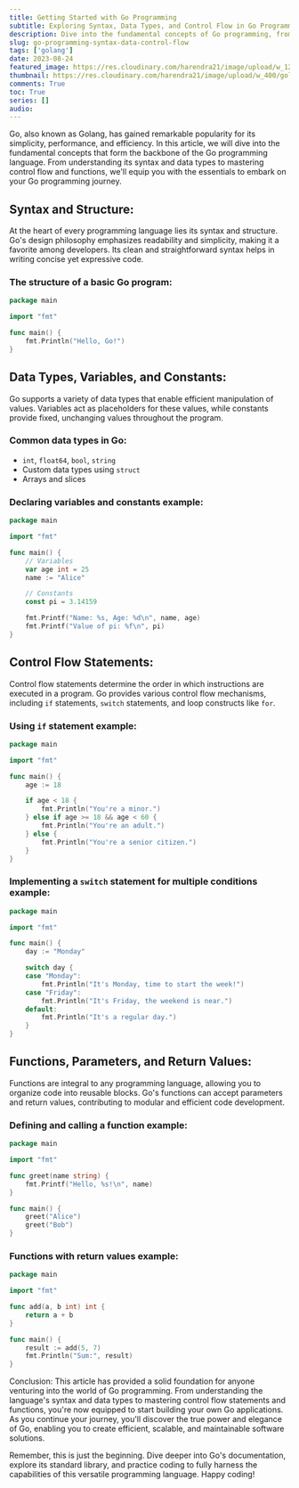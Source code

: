 ```yaml
---
title: Getting Started with Go Programming
subtitle: Exploring Syntax, Data Types, and Control Flow in Go Programming
description: Dive into the fundamental concepts of Go programming, from its clean syntax and versatile data types to control flow mechanisms. Learn how to declare variables, create functions, and use control statements effectively, setting the stage for your exciting journey into the world of Go development.
slug: go-programming-syntax-data-control-flow
tags: ['golang']
date: 2023-08-24
featured_image: https://res.cloudinary.com/harendra21/image/upload/w_1200/golangwithexample/Getting_Started_with_Go_Programming_pcq3yq.png
thumbnail: https://res.cloudinary.com/harendra21/image/upload/w_400/golangwithexample/Getting_Started_with_Go_Programming_pcq3yq.png
comments: True
toc: True
series: []
audio: 
---
```


Go, also known as Golang, has gained remarkable popularity for its simplicity, performance, and efficiency. In this article, we will dive into the fundamental concepts that form the backbone of the Go programming language. From understanding its syntax and data types to mastering control flow and functions, we'll equip you with the essentials to embark on your Go programming journey.

## Syntax and Structure:
At the heart of every programming language lies its syntax and structure. Go's design philosophy emphasizes readability and simplicity, making it a favorite among developers. Its clean and straightforward syntax helps in writing concise yet expressive code.

### The structure of a basic Go program:
```go
package main

import "fmt"

func main() {
    fmt.Println("Hello, Go!")
}
```

## Data Types, Variables, and Constants:
Go supports a variety of data types that enable efficient manipulation of values. Variables act as placeholders for these values, while constants provide fixed, unchanging values throughout the program.

### Common data types in Go:
- `int`, `float64`, `bool`, `string`
- Custom data types using `struct`
- Arrays and slices

### Declaring variables and constants example:
```go
package main

import "fmt"

func main() {
    // Variables
    var age int = 25
    name := "Alice"

    // Constants
    const pi = 3.14159

    fmt.Printf("Name: %s, Age: %d\n", name, age)
    fmt.Printf("Value of pi: %f\n", pi)
}
```

## Control Flow Statements:
Control flow statements determine the order in which instructions are executed in a program. Go provides various control flow mechanisms, including `if` statements, `switch` statements, and loop constructs like `for`.

### Using `if` statement example: 
```go
package main

import "fmt"

func main() {
    age := 18

    if age < 18 {
        fmt.Println("You're a minor.")
    } else if age >= 18 && age < 60 {
        fmt.Println("You're an adult.")
    } else {
        fmt.Println("You're a senior citizen.")
    }
}
```

### Implementing a `switch` statement for multiple conditions example:
```go
package main

import "fmt"

func main() {
    day := "Monday"

    switch day {
    case "Monday":
        fmt.Println("It's Monday, time to start the week!")
    case "Friday":
        fmt.Println("It's Friday, the weekend is near.")
    default:
        fmt.Println("It's a regular day.")
    }
}
```

## Functions, Parameters, and Return Values:
Functions are integral to any programming language, allowing you to organize code into reusable blocks. Go's functions can accept parameters and return values, contributing to modular and efficient code development.

### Defining and calling a function example:
```go
package main

import "fmt"

func greet(name string) {
    fmt.Printf("Hello, %s!\n", name)
}

func main() {
    greet("Alice")
    greet("Bob")
}
```

### Functions with return values example:
```go
package main

import "fmt"

func add(a, b int) int {
    return a + b
}

func main() {
    result := add(5, 7)
    fmt.Println("Sum:", result)
}
```

Conclusion:
This article has provided a solid foundation for anyone venturing into the world of Go programming. From understanding the language's syntax and data types to mastering control flow statements and functions, you're now equipped to start building your own Go applications. As you continue your journey, you'll discover the true power and elegance of Go, enabling you to create efficient, scalable, and maintainable software solutions.

Remember, this is just the beginning. Dive deeper into Go's documentation, explore its standard library, and practice coding to fully harness the capabilities of this versatile programming language. Happy coding!